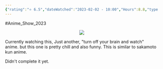 ```yaml
---
{"rating":"⭐ 6.5","dateWatched":"2023-02-02 - 10:00","Hours":8.8,"type":"series","subType":"series","title":"Helck","englishTitle":"Helck","year":2023,"dataSource":"MALAPI","url":"https://myanimelist.net/anime/51020/Helck","id":51020,"genres":["Action","Fantasy"],"studios":["Satelight"],"episodes":24,"duration":"22 min per ep","onlineRating":7.32,"actors":null,"image":"https://cdn.myanimelist.net/images/anime/1879/133302.jpg","released":true,"streamingServices":["HIDIVE","Anime Digital Network"],"airing":true,"airedFrom":"7/12/2023","airedTo":"1/1/1970","watched":false,"lastWatched":"","personalRating":0,"tags":["mediaDB/tv/series"],"dg-publish":true,"permalink":"/media-db/series/helck-2023/","dgPassFrontmatter":true,"noteIcon":"1","created":"2023-11-14T21:08:36.318+05:30","updated":"2023-12-10T09:43:35.756+05:30"}
---
```


#Anime_Show_2023 

<center><img src="https://cdn.myanimelist.net/images/anime/1879/133302.jpg"></center>

Currently watching this, Just another, "turn off your brain and watch" anime. but this one is pretty chill and also funny. This is similar to sakamoto kun anime.

Didn't complete it yet.
